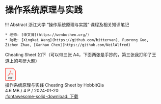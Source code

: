 # 操作系统原理与实践

!!! Abstract
    浙江大学 “操作系统原理与实践” 课程及相关知识笔记  
    
    * 老师: [申文博](https://wenboshen.org/)
    * 助教: [Xingkai Wang](https://github.com/bittervan), Ruorong Guo, Zichen Zhao, [Ganhao Chen](https://github.com/NeilAlfred)

Cheating Sheet 如下（可以带三张 A4，下面两张是手抄的，第三张我打印了王道上的考研大题）
<div class="card file-block" markdown="1">
<div class="file-icon"><img src="/assets/images/pdf.svg" style="height: 3em;"></div>
<div class="file-body">
<div class="file-title">操作系统原理与实践 Cheating Sheet by HobbitQia</div>
<div class="file-meta">4.6 MB / 4 P / 2024-01-20</div>
</div>
<a class="down-button" target="_blank" href="/assets/files/OS_A4_HobbitQia.pdf" markdown="1">:fontawesome-solid-download: 下载</a>
</div>